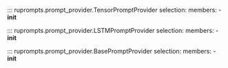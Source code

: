 ::: ruprompts.prompt_provider.TensorPromptProvider
    selection:
        members:
            - __init__

::: ruprompts.prompt_provider.LSTMPromptProvider
    selection:
        members:
            - __init__

::: ruprompts.prompt_provider.BasePromptProvider
    selection:
        members:
            - __init__
